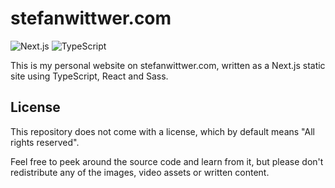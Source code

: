 # stefanwittwer.com

![Next.js](https://img.shields.io/badge/Next.js-black?logo=next.js&logoColor=white)
![TypeScript](https://img.shields.io/badge/TypeScript-%23007ACC.svg?logo=typescript&logoColor=white)

This is my personal website on stefanwittwer.com, written as a Next.js static site using TypeScript, React and Sass.

## License

This repository does not come with a license, which by default means "All rights reserved".

Feel free to peek around the source code and learn from it, but please don't redistribute any of the images, video assets or written content.

##
